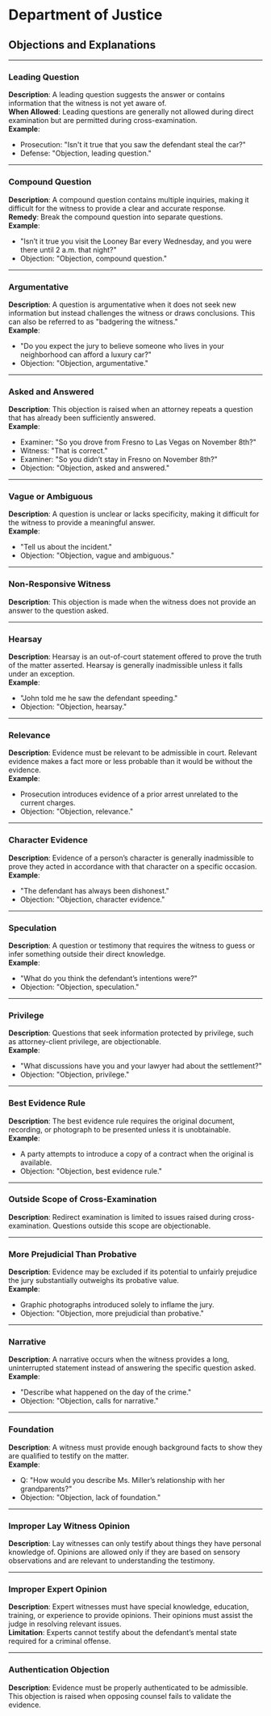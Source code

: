 # Department of Justice  
## Objections and Explanations  

---

### Leading Question  
**Description**: A leading question suggests the answer or contains information that the witness is not yet aware of.  
**When Allowed**: Leading questions are generally not allowed during direct examination but are permitted during cross-examination.  
**Example**:  
- Prosecution: "Isn't it true that you saw the defendant steal the car?"  
- Defense: "Objection, leading question."  

---

### Compound Question  
**Description**: A compound question contains multiple inquiries, making it difficult for the witness to provide a clear and accurate response.  
**Remedy**: Break the compound question into separate questions.  
**Example**:  
- "Isn’t it true you visit the Looney Bar every Wednesday, and you were there until 2 a.m. that night?"  
- Objection: "Objection, compound question."  

---

### Argumentative  
**Description**: A question is argumentative when it does not seek new information but instead challenges the witness or draws conclusions. This can also be referred to as "badgering the witness."  
**Example**:  
- "Do you expect the jury to believe someone who lives in your neighborhood can afford a luxury car?"  
- Objection: "Objection, argumentative."  

---

### Asked and Answered  
**Description**: This objection is raised when an attorney repeats a question that has already been sufficiently answered.  
**Example**:  
- Examiner: "So you drove from Fresno to Las Vegas on November 8th?"  
- Witness: "That is correct."  
- Examiner: "So you didn’t stay in Fresno on November 8th?"  
- Objection: "Objection, asked and answered."  

---

### Vague or Ambiguous  
**Description**: A question is unclear or lacks specificity, making it difficult for the witness to provide a meaningful answer.  
**Example**:  
- "Tell us about the incident."  
- Objection: "Objection, vague and ambiguous."  

---

### Non-Responsive Witness  
**Description**: This objection is made when the witness does not provide an answer to the question asked.  

---

### Hearsay  
**Description**: Hearsay is an out-of-court statement offered to prove the truth of the matter asserted. Hearsay is generally inadmissible unless it falls under an exception.  
**Example**:  
- "John told me he saw the defendant speeding."  
- Objection: "Objection, hearsay."  

---

### Relevance  
**Description**: Evidence must be relevant to be admissible in court. Relevant evidence makes a fact more or less probable than it would be without the evidence.  
**Example**:  
- Prosecution introduces evidence of a prior arrest unrelated to the current charges.  
- Objection: "Objection, relevance."  

---

### Character Evidence  
**Description**: Evidence of a person’s character is generally inadmissible to prove they acted in accordance with that character on a specific occasion.  
**Example**:  
- "The defendant has always been dishonest."  
- Objection: "Objection, character evidence."  

---

### Speculation  
**Description**: A question or testimony that requires the witness to guess or infer something outside their direct knowledge.  
**Example**:  
- "What do you think the defendant’s intentions were?"  
- Objection: "Objection, speculation."  

---

### Privilege  
**Description**: Questions that seek information protected by privilege, such as attorney-client privilege, are objectionable.  
**Example**:  
- "What discussions have you and your lawyer had about the settlement?"  
- Objection: "Objection, privilege."  

---

### Best Evidence Rule  
**Description**: The best evidence rule requires the original document, recording, or photograph to be presented unless it is unobtainable.  
**Example**:  
- A party attempts to introduce a copy of a contract when the original is available.  
- Objection: "Objection, best evidence rule."  

---

### Outside Scope of Cross-Examination  
**Description**: Redirect examination is limited to issues raised during cross-examination. Questions outside this scope are objectionable.  

---

### More Prejudicial Than Probative  
**Description**: Evidence may be excluded if its potential to unfairly prejudice the jury substantially outweighs its probative value.  
**Example**:  
- Graphic photographs introduced solely to inflame the jury.  
- Objection: "Objection, more prejudicial than probative."  

---

### Narrative  
**Description**: A narrative occurs when the witness provides a long, uninterrupted statement instead of answering the specific question asked.  
**Example**:  
- "Describe what happened on the day of the crime."  
- Objection: "Objection, calls for narrative."  

---

### Foundation  
**Description**: A witness must provide enough background facts to show they are qualified to testify on the matter.  
**Example**:  
- Q: "How would you describe Ms. Miller’s relationship with her grandparents?"  
- Objection: "Objection, lack of foundation."  

---

### Improper Lay Witness Opinion  
**Description**: Lay witnesses can only testify about things they have personal knowledge of. Opinions are allowed only if they are based on sensory observations and are relevant to understanding the testimony.  

---

### Improper Expert Opinion  
**Description**: Expert witnesses must have special knowledge, education, training, or experience to provide opinions. Their opinions must assist the judge in resolving relevant issues.  
**Limitation**: Experts cannot testify about the defendant’s mental state required for a criminal offense.  

---

### Authentication Objection  
**Description**: Evidence must be properly authenticated to be admissible. This objection is raised when opposing counsel fails to validate the evidence.  